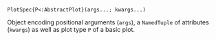 `PlotSpec{P<:AbstractPlot}(args...; kwargs...)`

Object encoding positional arguments (`args`), a `NamedTuple` of attributes (`kwargs`) as well as plot type `P` of a basic plot.
